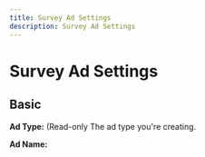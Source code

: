 ```yaml
---
title: Survey Ad Settings
description: Survey Ad Settings
---
```


# Survey Ad Settings

<!-- If the ad settings vary much by survey type, then create a subheading (##) for each survey type. If there are only a few differences, then all can go in the same list, with "(XXX ads only)" for the fields that don't apply to everything.-->

<!-- When a maximum number of characters is allowed, or there any restrictions on the type of characters allowed, include that (such as "The maximum length is 15 characters.") -->

## Basic

**Ad Type:** (Read-only The ad type you're creating.

**Ad Name:**

<!--
>[!MORELIKETHIS]
>
>* [About Survey Management in Advertising Cloud DSP](survey-about.md)
>* [Create a Survey](survey-create.md)
>* [Survey Settings](survey-settings.md)
>* [Create an Additional Ad from a Survey](survey-create-additional-ad.md)
>* [Best Practices for Survey Optimization](survey-best-practices-optimization)
>* [View Survey Performance](survey-view-performance.md)
-->
